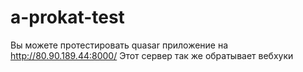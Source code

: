 # a-prokat-test

Вы можете протестировать quasar приложение на
http://80.90.189.44:8000/
Этот сервер так же обратывает вебхуки 

